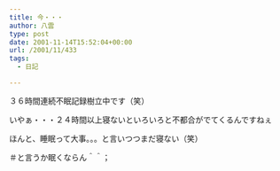 ```yaml
---
title: 今・・・
author: 八雲
type: post
date: 2001-11-14T15:52:04+00:00
url: /2001/11/433
tags:
  - 日記

---
```

３６時間連続不眠記録樹立中です（笑）
  
いやぁ・・・２４時間以上寝ないといろいろと不都合がでてくるんですねぇ
  
ほんと、睡眠って大事。。。と言いつつまだ寝ない（笑）
  
＃と言うか眠くならん＾＾；

